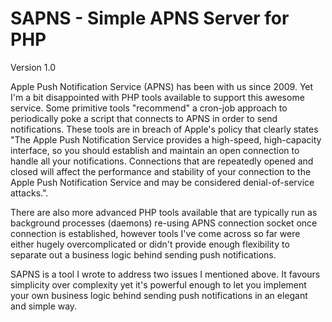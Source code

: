 SAPNS - Simple APNS Server for PHP
=====

Version 1.0

Apple Push Notification Service (APNS) has been with us since 2009. Yet I'm a bit disappointed with PHP tools available to support this awesome service. 
Some primitive tools "recommend" a cron-job approach to periodically poke a script that connects to APNS in order to send notifications. These tools are in breach of Apple's policy that clearly states "The Apple Push Notification Service provides a high-speed, high-capacity interface, so you should establish and maintain an open connection to handle all your notifications. Connections that are repeatedly opened and closed will affect the performance and stability of your connection to the Apple Push Notification Service and may be considered denial-of-service attacks.".

There are also more advanced PHP tools available that are typically run as background processes (daemons) re-using APNS connection socket once connection is established, however tools I've come across so far were either hugely overcomplicated or didn't provide enough flexibility to separate out a business logic behind sending push notifications.

SAPNS is a tool I wrote to address two issues I mentioned above. It favours simplicity over complexity yet it's powerful enough to let you implement your own business logic behind sending push notifications in an elegant and simple way.
